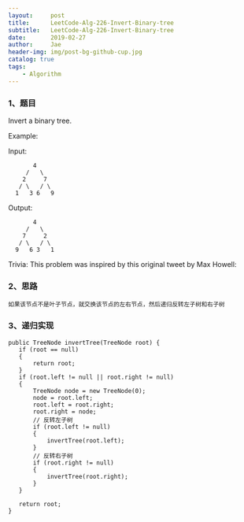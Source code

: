 ```yaml
---
layout:     post
title:      LeetCode-Alg-226-Invert-Binary-tree
subtitle:   LeetCode-Alg-226-Invert-Binary-tree
date:       2019-02-27
author:     Jae
header-img: img/post-bg-github-cup.jpg
catalog: true
tags:
    - Algorithm
---
```


### 1、题目

Invert a binary tree.

  Example:

  Input:

           4
         /   \
        2     7
       / \   / \
      1   3 6   9
  Output:

           4
         /   \
        7     2
       / \   / \
      9   6 3   1
  Trivia:
  This problem was inspired by this original tweet by Max Howell:

### 2、思路

    如果该节点不是叶子节点，就交换该节点的左右节点，然后递归反转左子树和右子树

### 3、递归实现

    public TreeNode invertTree(TreeNode root) {
       if (root == null)
       {
           return root;
       }
       if (root.left != null || root.right != null)
       {
           TreeNode node = new TreeNode(0);
           node = root.left;
           root.left = root.right;
           root.right = node;
           // 反转左子树
           if (root.left != null)
           {
               invertTree(root.left);
           }
           // 反转右子树
           if (root.right != null)
           {
               invertTree(root.right);
           }
       }
       
       return root;
    }
